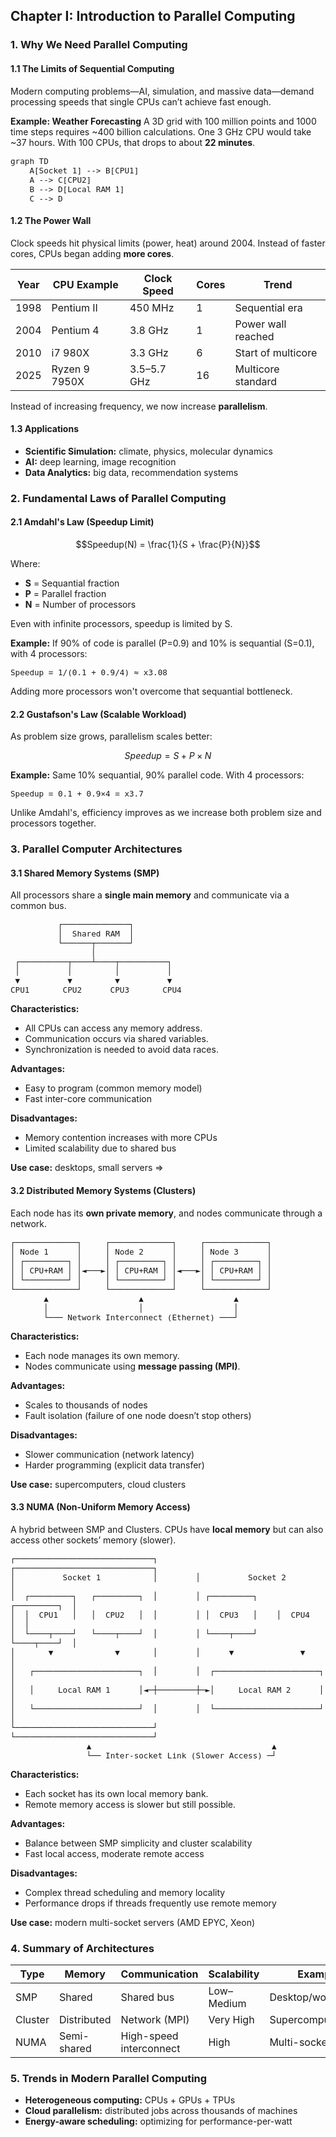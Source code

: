 <link href="https://fonts.googleapis.com/css2?family=Fira+Code&display=swap" rel="stylesheet">
<style>
code, pre {
  font-family: 'Fira Code', monospace;
  font-size: 0.95em;
}
</style>

## Chapter I: Introduction to Parallel Computing

### 1. Why We Need Parallel Computing

#### 1.1 The Limits of Sequential Computing

Modern computing problems—AI, simulation, and massive data—demand processing speeds that single CPUs can’t achieve fast enough.

**Example: Weather Forecasting**
A 3D grid with 100 million points and 1000 time steps requires ~400 billion calculations. One 3 GHz CPU would take ~37 hours. With 100 CPUs, that drops to about **22 minutes**.

```mermaid
graph TD
    A[Socket 1] --> B[CPU1]
    A --> C[CPU2]
    B --> D[Local RAM 1]
    C --> D
```
#### 1.2 The Power Wall

Clock speeds hit physical limits (power, heat) around 2004. Instead of faster cores, CPUs began adding **more cores**.

| Year | CPU Example   | Clock Speed | Cores | Trend              |
| ---- | ------------- | ----------- | ----- | ------------------ |
| 1998 | Pentium II    | 450 MHz     | 1     | Sequential era     |
| 2004 | Pentium 4     | 3.8 GHz     | 1     | Power wall reached |
| 2010 | i7 980X       | 3.3 GHz     | 6     | Start of multicore |
| 2025 | Ryzen 9 7950X | 3.5–5.7 GHz | 16    | Multicore standard |

Instead of increasing frequency, we now increase **parallelism**.

#### 1.3 Applications

* **Scientific Simulation:** climate, physics, molecular dynamics
* **AI:** deep learning, image recognition
* **Data Analytics:** big data, recommendation systems



### 2. Fundamental Laws of Parallel Computing

#### 2.1 Amdahl's Law (Speedup Limit)

$$Speedup(N) = \frac{1}{S + \frac{P}{N}}$$

Where:
* **S** = Sequantial fraction
* **P** = Parallel fraction
* **N** = Number of processors

Even with infinite processors, speedup is limited by S.

**Example:** If 90% of code is parallel (P=0.9) and 10% is sequantial (S=0.1), with 4 processors:
 ```
 Speedup = 1/(0.1 + 0.9/4) ≈ x3.08
 ```
Adding more processors won't overcome that sequantial bottleneck.

#### 2.2 Gustafson's Law (Scalable Workload)

As problem size grows, parallelism scales better:

$$Speedup = S + P \times N$$

**Example:** Same 10% sequantial, 90% parallel code. With 4 processors:
```
Speedup = 0.1 + 0.9×4 = x3.7
```
Unlike Amdahl's, efficiency improves as we increase both problem size and processors together.



### 3. Parallel Computer Architectures

#### 3.1 Shared Memory Systems (SMP)

All processors share a **single main memory** and communicate via a common bus.

```
          ┌──────────────┐
          │  Shared RAM  │
          └──────┬───────┘
                 │
 ┌──────────┬────┴────┬──────────┐
 │          │         │          │
 ▼          ▼         ▼          ▼
CPU1       CPU2      CPU3       CPU4
```

**Characteristics:**

* All CPUs can access any memory address.
* Communication occurs via shared variables.
* Synchronization is needed to avoid data races.

**Advantages:**

* Easy to program (common memory model)
* Fast inter-core communication

**Disadvantages:**

* Memory contention increases with more CPUs
* Limited scalability due to shared bus

**Use case:** desktops, small servers
=>


#### 3.2 Distributed Memory Systems (Clusters)

Each node has its **own private memory**, and nodes communicate through a network.

```
┌─────────────┐     ┌─────────────┐     ┌─────────────┐
│ Node 1      │     │ Node 2      │     │ Node 3      │
│ ┌─────────┐ │     │ ┌─────────┐ │     │ ┌─────────┐ │
│ │ CPU+RAM │ │◄───►│ │ CPU+RAM │ │◄───►│ │ CPU+RAM │ │
│ └─────────┘ │     │ └─────────┘ │     │ └─────────┘ │
└─────────────┘     └─────────────┘     └─────────────┘
       ▲                   ▲                   ▲
       │                   │                   │
       └─── Network Interconnect (Ethernet) ───┘
```

**Characteristics:**

* Each node manages its own memory.
* Nodes communicate using **message passing (MPI)**.

**Advantages:**

* Scales to thousands of nodes
* Fault isolation (failure of one node doesn’t stop others)

**Disadvantages:**

* Slower communication (network latency)
* Harder programming (explicit data transfer)

**Use case:** supercomputers, cloud clusters



#### 3.3 NUMA (Non-Uniform Memory Access)

A hybrid between SMP and Clusters. CPUs have **local memory** but can also access other sockets’ memory (slower).

```
┌─────────────────────────────┐        ┌─────────────────────────────┐
│          Socket 1           │        │          Socket 2           │
│  ┌─────────┐   ┌─────────┐  │        │ ┌─────────┐    ┌─────────┐  │
│  │  CPU1   │   │  CPU2   │  │        │ │  CPU3   │    │  CPU4   │  │
│  └────┬────┘   └────┬────┘  │        │ └────┬────┘    └────┬────┘  │
│       ▼             ▼       │        │      ▼              ▼       │
│   ┌──────────────────────┐  │        │  ┌──────────────────────┐   │
│   │     Local RAM 1      │◄─┼────────┼─►│     Local RAM 2      │   │
│   └──────────────────────┘  │        │  └──────────────────────┘   │
└─────────────────────────────┘        └─────────────────────────────┘
                ▲                                      ▲
                └── Inter-socket Link (Slower Access) ─┘
```

**Characteristics:**

* Each socket has its own local memory bank.
* Remote memory access is slower but still possible.

**Advantages:**

* Balance between SMP simplicity and cluster scalability
* Fast local access, moderate remote access

**Disadvantages:**

* Complex thread scheduling and memory locality
* Performance drops if threads frequently use remote memory

**Use case:** modern multi-socket servers (AMD EPYC, Xeon)



### 4. Summary of Architectures

| Type    | Memory      | Communication           | Scalability | Example             |
| ------- | ----------- | ----------------------- | ----------- | ------------------- |
| SMP     | Shared      | Shared bus              | Low–Medium  | Desktop/workstation |
| Cluster | Distributed | Network (MPI)           | Very High   | Supercomputer       |
| NUMA    | Semi-shared | High-speed interconnect | High        | Multi-socket server |



### 5. Trends in Modern Parallel Computing

* **Heterogeneous computing:** CPUs + GPUs + TPUs
* **Cloud parallelism:** distributed jobs across thousands of machines
* **Energy-aware scheduling:** optimizing for performance-per-watt
